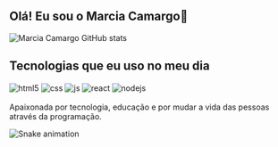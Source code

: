 ## Olá! Eu sou o Marcia Camargo🫶

![Marcia Camargo GitHub stats](https://github-readme-stats.vercel.app/api?username=MarciaCamargo&show_icons=true&theme=radical&count_private=true)
## Tecnologias que eu uso no meu dia
<div style="display: inline_block">
  <img align="center" alt="html5" src="https://img.shields.io/badge/HTML5-E34F26?style=for-the-badge&logo=html5&logoColor=white" />
  <img align="center" alt="css" src="https://img.shields.io/badge/CSS3-1572B6?style=for-the-badge&logo=css3&logoColor=white" />
  <img align="center" alt="js" src="https://img.shields.io/badge/JavaScript-F7DF1E?style=for-the-badge&logo=javascript&logoColor=black" />
  <img align="center" alt="react" src="https://img.shields.io/badge/React-20232A?style=for-the-badge&logo=react&logoColor=61DAFB" />
  <img align="center" alt="nodejs" src="https://img.shields.io/badge/Node.js-43853D?style=for-the-badge&logo=node.js&logoColor=white" />
</div><br/>
Apaixonada por tecnologia, educação e por mudar a vida das pessoas através da programação.

![Snake animation](https://github.com/LuigiGF/LuigiGF/blob/output/github-contribution-grid-snake.svg)
